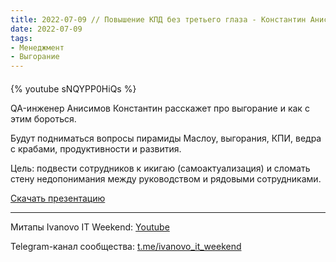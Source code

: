 ```yaml
---
title: 2022-07-09 // Повышение КПД без третьего глаза - Константин Анисимов
date: 2022-07-09
tags:
- Менеджмент
- Выгорание
---
```


#### 

{% youtube sNQYPP0HiQs %}

QA-инженер Анисимов Константин расскажет про выгорание и как с этим бороться.

Будут подниматься вопросы пирамиды Маслоу, выгорания, КПИ, ведра с крабами, продуктивности и развития.

Цель: подвести сотрудников к икигаю (самоактуализация) и сломать стену недопонимания между руководством и рядовыми сотрудниками.

[Скачать презентацию](/ivanovo-it-weekend/images/2022-07-09/2022-07-09-povyshaem-kpd-bez-tretego-glaza.pptx)

---

Митапы Ivanovo IT Weekend: [Youtube](https://www.youtube.com/channel/UCvNa9tbtI1_xgiY6F1QvQZQ)

Telegram-канал сообщества: [t.me/ivanovo_it_weekend](https://t.me/ivanovo_it_weekend)

